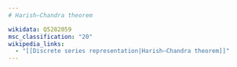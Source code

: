 ```yaml
---
# Harish–Chandra theorem

wikidata: Q5282059
msc_classification: "20"
wikipedia_links:
  - "[[Discrete series representation|Harish–Chandra theorem]]"
---
```

